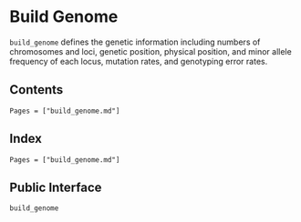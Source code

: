 # Build Genome

`build_genome` defines the genetic information including numbers of chromosomes and loci, genetic position, physical position, and minor allele frequency of each locus,
mutation rates, and genotyping error rates.

## Contents

```@contents
Pages = ["build_genome.md"]
```

## Index

```@index
Pages = ["build_genome.md"]
```

## Public Interface

```@docs
build_genome
```